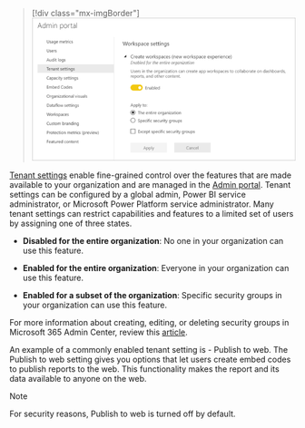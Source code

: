 > [!div class="mx-imgBorder"]
> [![Screen shot of Power BI admin portal screens depicting setting options.](../media/3-portal.png)](../media/3-portal.png#lightbox)

[Tenant settings](/power-bi/admin/service-admin-portal?azure-portal=true#tenant-settings) enable fine-grained control over the features that are made available to your organization and are managed in the [Admin portal](https://app.powerbi.com/admin-portal/tenantSettings/?azure-portal=true). Tenant settings can be configured by a global admin, Power BI service administrator, or Microsoft Power Platform service administrator. Many tenant settings can restrict capabilities and features to a limited set of users by assigning one of three states.

- **Disabled for the entire organization**: No one in your organization can use this feature.

- **Enabled for the entire organization**: Everyone in your organization can use this feature.

- **Enabled for a subset of the organization**: Specific security groups in your organization can use this feature.

For more information about creating, editing, or deleting security groups in Microsoft 365 Admin Center, review this [article](/microsoft-365/admin/email/create-edit-or-delete-a-security-group/?azure-portal=true).

An example of a commonly enabled tenant setting is - Publish to web. The Publish to web setting gives you options that let users create embed codes to publish reports to the web. This functionality makes the report and its data available to anyone on the web.

> [!Note]
> For security reasons, Publish to web is turned off by default.
